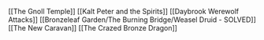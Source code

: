 [[The Gnoll Temple]]
[[Kalt Peter and the Spirits]]
[[Daybrook Werewolf Attacks]]
[[Bronzeleaf Garden/The Burning Bridge/Weasel Druid - SOLVED]]
[[The New Caravan]]
[[The Crazed Bronze Dragon]]